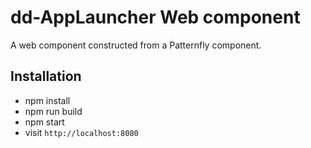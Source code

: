 # dd-AppLauncher Web component

A web component constructed from a Patternfly component.

## Installation

* npm install
* npm run build
* npm start
* visit `http://localhost:8080`
